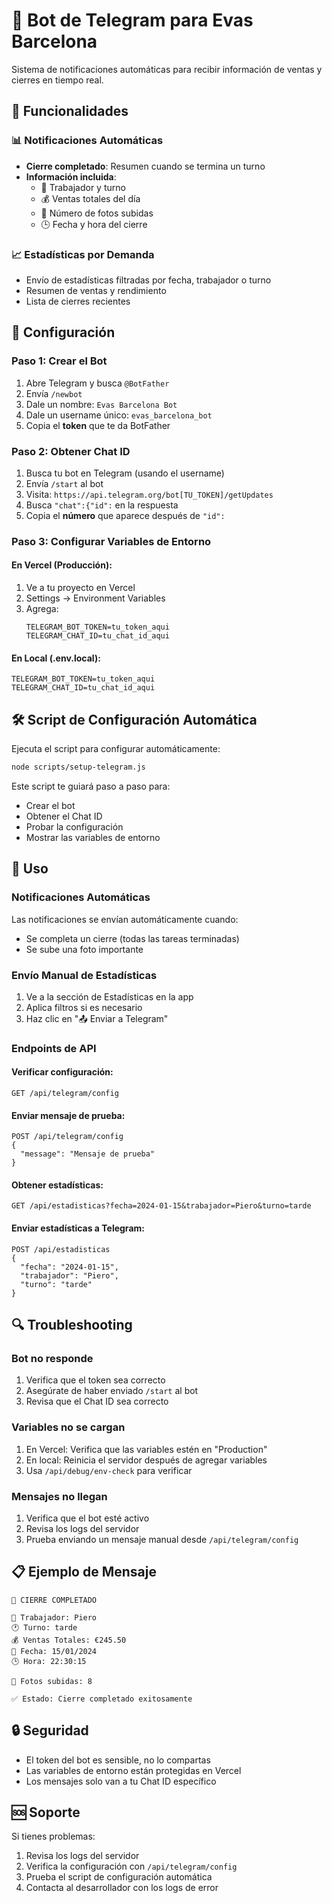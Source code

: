 # 🤖 Bot de Telegram para Evas Barcelona

Sistema de notificaciones automáticas para recibir información de ventas y cierres en tiempo real.

## 🚀 Funcionalidades

### 📊 Notificaciones Automáticas
- **Cierre completado**: Resumen cuando se termina un turno
- **Información incluida**:
  - 👤 Trabajador y turno
  - 💰 Ventas totales del día
  - 📸 Número de fotos subidas
  - 🕒 Fecha y hora del cierre

### 📈 Estadísticas por Demanda
- Envío de estadísticas filtradas por fecha, trabajador o turno
- Resumen de ventas y rendimiento
- Lista de cierres recientes

## 🔧 Configuración

### Paso 1: Crear el Bot
1. Abre Telegram y busca `@BotFather`
2. Envía `/newbot`
3. Dale un nombre: `Evas Barcelona Bot`
4. Dale un username único: `evas_barcelona_bot`
5. Copia el **token** que te da BotFather

### Paso 2: Obtener Chat ID
1. Busca tu bot en Telegram (usando el username)
2. Envía `/start` al bot
3. Visita: `https://api.telegram.org/bot[TU_TOKEN]/getUpdates`
4. Busca `"chat":{"id":` en la respuesta
5. Copia el **número** que aparece después de `"id":`

### Paso 3: Configurar Variables de Entorno

#### En Vercel (Producción):
1. Ve a tu proyecto en Vercel
2. Settings → Environment Variables
3. Agrega:
   ```
   TELEGRAM_BOT_TOKEN=tu_token_aqui
   TELEGRAM_CHAT_ID=tu_chat_id_aqui
   ```

#### En Local (.env.local):
```env
TELEGRAM_BOT_TOKEN=tu_token_aqui
TELEGRAM_CHAT_ID=tu_chat_id_aqui
```

## 🛠️ Script de Configuración Automática

Ejecuta el script para configurar automáticamente:

```bash
node scripts/setup-telegram.js
```

Este script te guiará paso a paso para:
- Crear el bot
- Obtener el Chat ID
- Probar la configuración
- Mostrar las variables de entorno

## 📱 Uso

### Notificaciones Automáticas
Las notificaciones se envían automáticamente cuando:
- Se completa un cierre (todas las tareas terminadas)
- Se sube una foto importante

### Envío Manual de Estadísticas
1. Ve a la sección de Estadísticas en la app
2. Aplica filtros si es necesario
3. Haz clic en "📤 Enviar a Telegram"

### Endpoints de API

#### Verificar configuración:
```
GET /api/telegram/config
```

#### Enviar mensaje de prueba:
```
POST /api/telegram/config
{
  "message": "Mensaje de prueba"
}
```

#### Obtener estadísticas:
```
GET /api/estadisticas?fecha=2024-01-15&trabajador=Piero&turno=tarde
```

#### Enviar estadísticas a Telegram:
```
POST /api/estadisticas
{
  "fecha": "2024-01-15",
  "trabajador": "Piero",
  "turno": "tarde"
}
```

## 🔍 Troubleshooting

### Bot no responde
1. Verifica que el token sea correcto
2. Asegúrate de haber enviado `/start` al bot
3. Revisa que el Chat ID sea correcto

### Variables no se cargan
1. En Vercel: Verifica que las variables estén en "Production"
2. En local: Reinicia el servidor después de agregar variables
3. Usa `/api/debug/env-check` para verificar

### Mensajes no llegan
1. Verifica que el bot esté activo
2. Revisa los logs del servidor
3. Prueba enviando un mensaje manual desde `/api/telegram/config`

## 📋 Ejemplo de Mensaje

```
🎉 CIERRE COMPLETADO

👤 Trabajador: Piero
🕐 Turno: tarde
💰 Ventas Totales: €245.50
📅 Fecha: 15/01/2024
🕒 Hora: 22:30:15

📸 Fotos subidas: 8

✅ Estado: Cierre completado exitosamente
```

## 🔒 Seguridad

- El token del bot es sensible, no lo compartas
- Las variables de entorno están protegidas en Vercel
- Los mensajes solo van a tu Chat ID específico

## 🆘 Soporte

Si tienes problemas:
1. Revisa los logs del servidor
2. Verifica la configuración con `/api/telegram/config`
3. Prueba el script de configuración automática
4. Contacta al desarrollador con los logs de error
